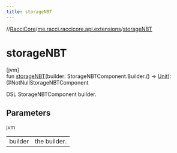 ```yaml
---
title: storageNBT
---
```

//[RacciCore](../../index.html)/[me.racci.raccicore.api.extensions](index.html)/[storageNBT](storage-n-b-t.html)



# storageNBT



[jvm]\
fun [storageNBT](storage-n-b-t.html)(builder: StorageNBTComponent.Builder.() -&gt; [Unit](https://kotlinlang.org/api/latest/jvm/stdlib/kotlin/-unit/index.html)): @NotNullStorageNBTComponent



DSL StorageNBTComponent builder.



## Parameters


jvm

| | |
|---|---|
| builder | the builder. |




